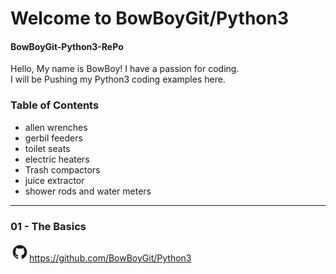 # Welcome to BowBoyGit/Python3

#### BowBoyGit-Python3-RePo
Hello, 
 My name is BowBoy! I have a passion for coding.<br/> 
I will be Pushing my Python3 coding examples 
here.


### Table of Contents

* allen wrenches
* gerbil feeders
* toilet seats
* electric heaters
* Trash compactors
* juice extractor
* shower rods and water meters
***










### 01 - The Basics


<img src="images/GitHub-Mark.png" width=30>https://github.com/BowBoyGit/Python3

<!-- [GitHub](http://github.com) -->
<!-- <img src="images/pylogo.png" width=100>
![](images/pylogo.png) -->
<!-- As Grace Hopper said:
> I’ve always been more interested
> in the future than in the past. -->





